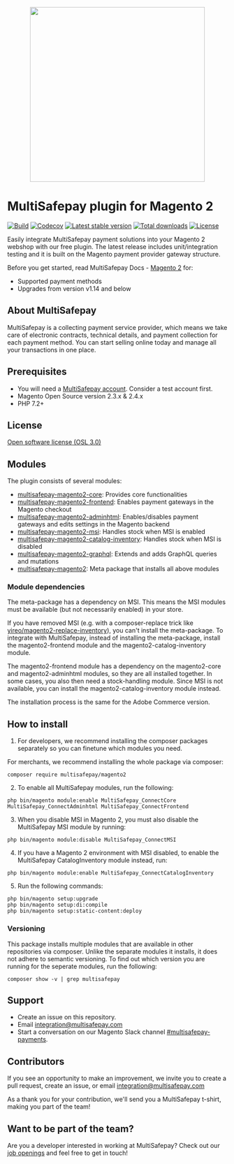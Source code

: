 <p align="center">
    <img src="https://camo.githubusercontent.com/81fc6cfa9dd111f704e7e5eb0d0fd87b9096a942049377ed2295c6480f5cdf82/68747470733a2f2f7777772e6d756c7469736166657061792e636f6d2f66696c6561646d696e2f74656d706c6174652f696d672f6d756c7469736166657061792d6c6f676f2d69636f6e2e737667" width="400px" position="center">
</p>

# MultiSafepay plugin for Magento 2

[![Build](https://img.shields.io/github/actions/workflow/status/multisafepay/magento2/phpcs.yml?style=for-the-badge)](https://github.com/MultiSafepay/magento2/actions)
[![Codecov](https://img.shields.io/codecov/c/github/multisafepay/magento2-core?style=for-the-badge)](https://app.codecov.io/gh/MultiSafepay/magento2-core)
[![Latest stable version](https://img.shields.io/github/v/release/multisafepay/magento2?style=for-the-badge)](https://packagist.org/packages/multisafepay/magento2)
[![Total downloads](https://img.shields.io/packagist/dt/multisafepay/magento2?style=for-the-badge)](https://packagist.org/packages/multisafepay/magento2/stats)
[![License](https://img.shields.io/github/license/multisafepay/magento2?style=for-the-badge)](https://github.com/MultiSafepay/magento2/blob/master/LICENSE.md)

Easily integrate MultiSafepay payment solutions into your Magento 2 webshop with our free plugin.
The latest release includes unit/integration testing and it is built on the Magento payment provider gateway structure.

Before you get started, read MultiSafepay Docs - [Magento 2](https://docs.multisafepay.com/docs/magento-2) for:

- Supported payment methods
- Upgrades from version v1.14 and below

## About MultiSafepay

MultiSafepay is a collecting payment service provider, which means we take care of electronic contracts, technical details, and payment collection for each payment method. You can start selling online today and manage all your transactions in one place.

## Prerequisites

- You will need a [MultiSafepay account](https://testmerchant.multisafepay.com/signup). Consider a test account first.
- Magento Open Source version 2.3.x & 2.4.x
- PHP 7.2+

## License
[Open software license (OSL 3.0)](https://github.com/MultiSafepay/Magento2Msp/blob/master/LICENSE.md)

## Modules

The plugin consists of several modules:

- [multisafepay-magento2-core](https://github.com/MultiSafepay/magento2-core): Provides core functionalities
- [multisafepay-magento2-frontend](https://github.com/MultiSafepay/magento2-frontend): Enables payment gateways in the Magento checkout
- [multisafepay-magento2-adminhtml](https://github.com/MultiSafepay/magento2-adminhtml): Enables/disables payment gateways and edits settings in the Magento backend
- [multisafepay-magento2-msi](https://github.com/MultiSafepay/magento2-msi): Handles stock when MSI is enabled
- [multisafepay-magento2-catalog-inventory](https://github.com/MultiSafepay/magento2-catalog-inventory): Handles stock when MSI is disabled
- [multisafepay-magento2-graphql](https://github.com/MultiSafepay/magento2-graphql): Extends and adds GraphQL queries and mutations
- [multisafepay-magento2](https://github.com/MultiSafepay/magento2): Meta package that installs all above modules

### Module dependencies
The meta-package has a dependency on MSI. This means the MSI modules must be available (but not necessarily enabled) in your store.

If you have removed MSI (e.g. with a composer-replace trick like [yireo/magento2-replace-inventory](https://github.com/yireo/magento2-replace-inventory)), you can't install the meta-package. To integrate with MultiSafepay, instead of installing the meta-package, install the magento2-frontend module and the magento2-catalog-inventory module.

The magento2-frontend module has a dependency on the magento2-core and magento2-adminhtml modules, so they are all installed together. In some cases, you also then need a stock-handling module. Since MSI is not available, you can install the magento2-catalog-inventory module instead.

The installation process is the same for the Adobe Commerce version.

## How to install

1. For developers, we recommend installing the composer packages separately so you can finetune which modules you need.

For merchants, we recommend installing the whole package via composer:

```
composer require multisafepay/magento2
```

2. To enable all MultiSafepay modules, run the following:
   
```
php bin/magento module:enable MultiSafepay_ConnectCore MultiSafepay_ConnectAdminhtml MultiSafepay_ConnectFrontend
```

3. When you disable MSI in Magento 2, you must also disable the MultiSafepay MSI module by running:
```
php bin/magento module:disable MultiSafepay_ConnectMSI
```

4. If you have a Magento 2 environment with MSI disabled, to enable the MultiSafepay CatalogInventory module instead, run:
```
php bin/magento module:enable MultiSafepay_ConnectCatalogInventory
```

5. Run the following commands:
```
php bin/magento setup:upgrade
php bin/magento setup:di:compile
php bin/magento setup:static-content:deploy
```

### Versioning

This package installs multiple modules that are available in other repositories via composer.
Unlike the separate modules it installs, it does not adhere to semantic versioning.
To find out which version you are running for the seperate modules, run the following:

```
composer show -v | grep multisafepay
```

## Support

- Create an issue on this repository.
- Email <a href="mailto:integration@multisafepay.com">integration@multisafepay.com</a>
- Start a conversation on our Magento Slack channel [#multisafepay-payments](https://magentocommeng.slack.com/messages/multisafepay-payments/).

## Contributors

If you see an opportunity to make an improvement, we invite you to create a pull request, create an issue, or email <integration@multisafepay.com>

As a thank you for your contribution, we'll send you a MultiSafepay t-shirt, making you part of the team!

## Want to be part of the team?

Are you a developer interested in working at MultiSafepay? Check out our [job openings](https://www.multisafepay.com/careers/#jobopenings) and feel free to get in touch!
